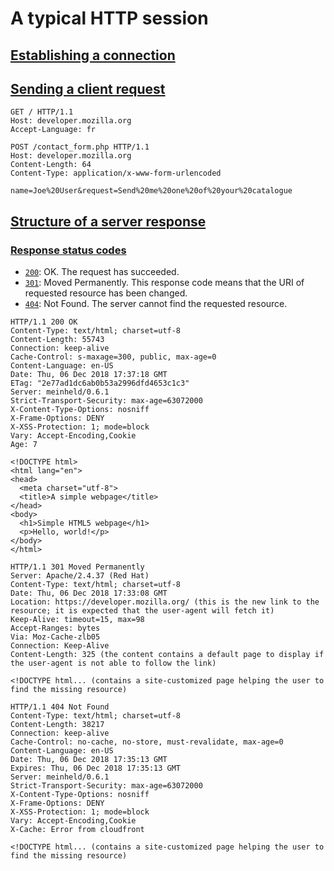 # A typical HTTP session

## [Establishing a connection](https://developer.mozilla.org/en-US/docs/Web/HTTP/Session#establishing_a_connection)

## [Sending a client request](https://developer.mozilla.org/en-US/docs/Web/HTTP/Session#sending_a_client_request)

```
GET / HTTP/1.1
Host: developer.mozilla.org
Accept-Language: fr
```

```
POST /contact_form.php HTTP/1.1
Host: developer.mozilla.org
Content-Length: 64
Content-Type: application/x-www-form-urlencoded

name=Joe%20User&request=Send%20me%20one%20of%20your%20catalogue
```

## [Structure of a server response](https://developer.mozilla.org/en-US/docs/Web/HTTP/Session#structure_of_a_server_response)

### [Response status codes](https://developer.mozilla.org/en-US/docs/Web/HTTP/Session#response_status_codes)

- [`200`](https://developer.mozilla.org/en-US/docs/Web/HTTP/Status/200): OK. The request has succeeded.
- [`301`](https://developer.mozilla.org/en-US/docs/Web/HTTP/Status/301): Moved Permanently. This response code means that the URI of requested resource has been changed.
- [`404`](https://developer.mozilla.org/en-US/docs/Web/HTTP/Status/404): Not Found. The server cannot find the requested resource.

```
HTTP/1.1 200 OK
Content-Type: text/html; charset=utf-8
Content-Length: 55743
Connection: keep-alive
Cache-Control: s-maxage=300, public, max-age=0
Content-Language: en-US
Date: Thu, 06 Dec 2018 17:37:18 GMT
ETag: "2e77ad1dc6ab0b53a2996dfd4653c1c3"
Server: meinheld/0.6.1
Strict-Transport-Security: max-age=63072000
X-Content-Type-Options: nosniff
X-Frame-Options: DENY
X-XSS-Protection: 1; mode=block
Vary: Accept-Encoding,Cookie
Age: 7

<!DOCTYPE html>
<html lang="en">
<head>
  <meta charset="utf-8">
  <title>A simple webpage</title>
</head>
<body>
  <h1>Simple HTML5 webpage</h1>
  <p>Hello, world!</p>
</body>
</html>
```

```
HTTP/1.1 301 Moved Permanently
Server: Apache/2.4.37 (Red Hat)
Content-Type: text/html; charset=utf-8
Date: Thu, 06 Dec 2018 17:33:08 GMT
Location: https://developer.mozilla.org/ (this is the new link to the resource; it is expected that the user-agent will fetch it)
Keep-Alive: timeout=15, max=98
Accept-Ranges: bytes
Via: Moz-Cache-zlb05
Connection: Keep-Alive
Content-Length: 325 (the content contains a default page to display if the user-agent is not able to follow the link)

<!DOCTYPE html... (contains a site-customized page helping the user to find the missing resource)
```

```
HTTP/1.1 404 Not Found
Content-Type: text/html; charset=utf-8
Content-Length: 38217
Connection: keep-alive
Cache-Control: no-cache, no-store, must-revalidate, max-age=0
Content-Language: en-US
Date: Thu, 06 Dec 2018 17:35:13 GMT
Expires: Thu, 06 Dec 2018 17:35:13 GMT
Server: meinheld/0.6.1
Strict-Transport-Security: max-age=63072000
X-Content-Type-Options: nosniff
X-Frame-Options: DENY
X-XSS-Protection: 1; mode=block
Vary: Accept-Encoding,Cookie
X-Cache: Error from cloudfront

<!DOCTYPE html... (contains a site-customized page helping the user to find the missing resource)
```